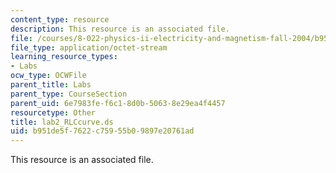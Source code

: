 ```yaml
---
content_type: resource
description: This resource is an associated file.
file: /courses/8-022-physics-ii-electricity-and-magnetism-fall-2004/b951de5f7622c75955b09897e20761ad_lab2_RLCcurve.ds
file_type: application/octet-stream
learning_resource_types:
- Labs
ocw_type: OCWFile
parent_title: Labs
parent_type: CourseSection
parent_uid: 6e7983fe-f6c1-8d0b-5063-8e29ea4f4457
resourcetype: Other
title: lab2_RLCcurve.ds
uid: b951de5f-7622-c759-55b0-9897e20761ad
---
```

This resource is an associated file.


